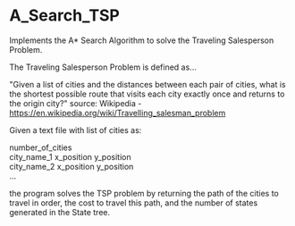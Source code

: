 # A_Search_TSP
Implements the A* Search Algorithm to solve the Traveling Salesperson Problem.

The Traveling Salesperson Problem is defined as...

"Given a list of cities and the distances between each pair of cities, what is the shortest possible route that visits each city exactly once and returns to the origin city?"
source: Wikipedia - https://en.wikipedia.org/wiki/Travelling_salesman_problem

Given a text file with list of cities as:

number_of_cities <br/>
city_name_1 x_position y_position <br/>
city_name_2 x_position y_position <br/>
...
  
the program solves the TSP problem by returning the path of the cities to travel in order, the cost to travel this path, and the number of states generated in the State tree.


